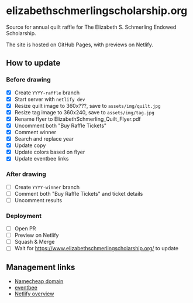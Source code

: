 # elizabethschmerlingscholarship.org

Source for annual quilt raffle for The Elizabeth S. Schmerling Endowed Scholarship.

The site is hosted on GitHub Pages, with previews on Netlify.

## How to update

### Before drawing

- [x] Create `YYYY-raffle` branch
- [x] Start server with `netlify dev`
- [x] Resize quilt image to 360x???, save to `assets/img/quilt.jpg`
- [x] Resize tag image to 360x240, save to `assets/img/tag.jpg`
- [x] Rename flyer to ElizabethSchmerling_Quilt_Flyer.pdf
- [x] Uncomment both "Buy Raffle Tickets"
- [x] Comment winner
- [x] Search and replace year
- [x] Update copy
- [x] Update colors based on flyer
- [x] Update eventbee links

### After drawing

- [ ] Create `YYYY-winner` branch
- [ ] Comment both "Buy Raffle Tickets" and ticket details
- [ ] Uncomment results

### Deployment

- [ ] Open PR
- [ ] Preview on Netlify
- [ ] Squash & Merge
- [ ] Wait for <https://www.elizabethschmerlingscholarship.org/> to update

## Management links

- [Namecheap domain](https://ap.www.namecheap.com/domains/domaincontrolpanel/elizabethschmerlingscholarship.org/domain)
- [eventbee](https://www.eventbee.com/myevents/home)
- [Netlify overview](https://app.netlify.com/sites/elizabethschmerlingscholarship/overview)

